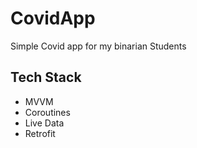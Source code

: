# CovidApp
Simple Covid app for my binarian Students

## Tech Stack
- MVVM
- Coroutines
- Live Data
- Retrofit
